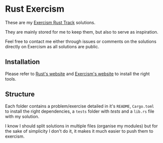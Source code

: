 # Rust Exercism

These are my [Exercism Rust Track](https://exercism.io/my/tracks/rust) solutions.

They are mainly stored for me to keep them, but also to serve as inspiration.

Feel free to contact me either through issues or comments on the solutions directly on Exercism as all solutions are public.

## Installation

Please refer to [Rust's website](https://www.rust-lang.org/learn/get-started) and [Exercism's website](https://exercism.io/) to install the right tools.

## Structure

Each folder contains a problem/exercise detailed in it's `README`, `Cargo.toml` to install the right dependencies, a `tests` folder with _tests_ and a `lib.rs` file with my solution.

I know I should split solutions in multiple files (organise my modules) but for the sake of simplicity I don't do it, it makes it much easier to push them to exercism.
